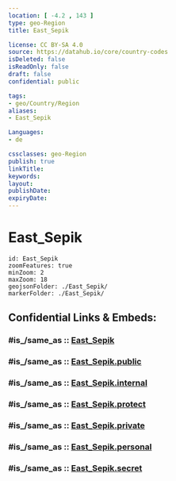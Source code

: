 ```yaml
---
location: [ -4.2 , 143 ] 
type: geo-Region
title: East_Sepik

license: CC BY-SA 4.0
source: https://datahub.io/core/country-codes
isDeleted: false
isReadOnly: false
draft: false
confidential: public

tags:
- geo/Country/Region
aliases:
- East_Sepik

Languages:
- de

cssclasses: geo-Region
publish: true
linkTitle: 
keywords: 
layout: 
publishDate: 
expiryDate: 
---
```


# East_Sepik

```leaflet
id: East_Sepik
zoomFeatures: true 
minZoom: 2 
maxZoom: 18
geojsonFolder: ./East_Sepik/
markerFolder: ./East_Sepik/
```


## Confidential Links & Embeds: 

### #is_/same_as :: [East_Sepik](/_Standards/Earth/Continent/Asia/Asia~South~East/Malay_Archipelago/Papua-New_Guinea/Provinces~Papua/East_Sepik.md) 

### #is_/same_as :: [East_Sepik.public](/_public/Earth/Continent/Asia/Asia~South~East/Malay_Archipelago/Papua-New_Guinea/Provinces~Papua/East_Sepik.public.md) 

### #is_/same_as :: [East_Sepik.internal](/_internal/Earth/Continent/Asia/Asia~South~East/Malay_Archipelago/Papua-New_Guinea/Provinces~Papua/East_Sepik.internal.md) 

### #is_/same_as :: [East_Sepik.protect](/_protect/Earth/Continent/Asia/Asia~South~East/Malay_Archipelago/Papua-New_Guinea/Provinces~Papua/East_Sepik.protect.md) 

### #is_/same_as :: [East_Sepik.private](/_private/Earth/Continent/Asia/Asia~South~East/Malay_Archipelago/Papua-New_Guinea/Provinces~Papua/East_Sepik.private.md) 

### #is_/same_as :: [East_Sepik.personal](/_personal/Earth/Continent/Asia/Asia~South~East/Malay_Archipelago/Papua-New_Guinea/Provinces~Papua/East_Sepik.personal.md) 

### #is_/same_as :: [East_Sepik.secret](/_secret/Earth/Continent/Asia/Asia~South~East/Malay_Archipelago/Papua-New_Guinea/Provinces~Papua/East_Sepik.secret.md)

